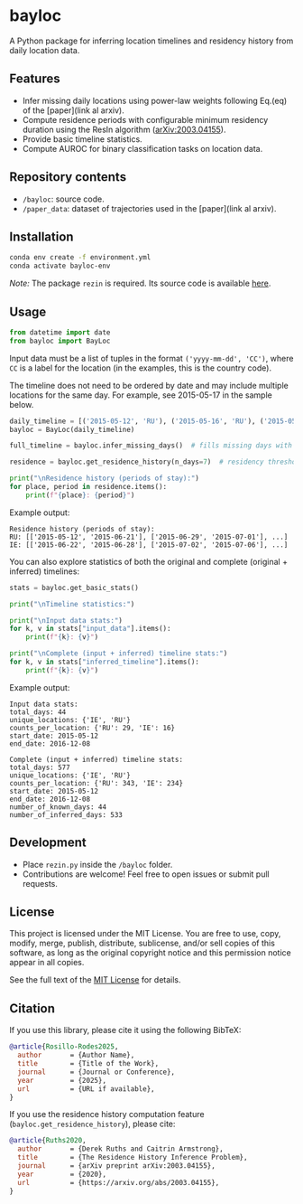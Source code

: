 # bayloc

A Python package for inferring location timelines and residency history from daily location data.

## Features

* Infer missing daily locations using power-law weights following Eq.(eq) of the \[paper]\(link al arxiv).
* Compute residence periods with configurable minimum residency duration using the ResIn algorithm ([arXiv:2003.04155](https://arxiv.org/abs/2003.04155)).
* Provide basic timeline statistics.
* Compute AUROC for binary classification tasks on location data.

## Repository contents

* `/bayloc`: source code.
* `/paper_data`: dataset of trajectories used in the \[paper]\(link al arxiv).

## Installation

```bash
conda env create -f environment.yml
conda activate bayloc-env
```

*Note:* The package `rezin` is required. Its source code is available [here](https://github.com/networkdynamics/resin).

## Usage

```python
from datetime import date
from bayloc import BayLoc
```

Input data must be a list of tuples in the format `('yyyy-mm-dd', 'CC')`, where `CC` is a label for the location (in the examples, this is the country code).

The timeline does not need to be ordered by date and may include multiple locations for the same day. For example, see 2015-05-17 in the sample below.

```python
daily_timeline = [('2015-05-12', 'RU'), ('2015-05-16', 'RU'), ('2015-05-17', 'RU'), ('2015-05-17', 'IE'), ...]
bayloc = BayLoc(daily_timeline)

full_timeline = bayloc.infer_missing_days()  # fills missing days with inferred locations

residence = bayloc.get_residence_history(n_days=7)  # residency threshold based on ResIn method

print("\nResidence history (periods of stay):")
for place, period in residence.items():
    print(f"{place}: {period}")
```

Example output:

```
Residence history (periods of stay):
RU: [['2015-05-12', '2015-06-21'], ['2015-06-29', '2015-07-01'], ...]
IE: [['2015-06-22', '2015-06-28'], ['2015-07-02', '2015-07-06'], ...]
```

You can also explore statistics of both the original and complete (original + inferred) timelines:

```python
stats = bayloc.get_basic_stats()

print("\nTimeline statistics:")

print("\nInput data stats:")
for k, v in stats["input_data"].items():
    print(f"{k}: {v}")

print("\nComplete (input + inferred) timeline stats:")
for k, v in stats["inferred_timeline"].items():
    print(f"{k}: {v}")
```

Example output:

```
Input data stats:
total_days: 44
unique_locations: {'IE', 'RU'}
counts_per_location: {'RU': 29, 'IE': 16}
start_date: 2015-05-12
end_date: 2016-12-08

Complete (input + inferred) timeline stats:
total_days: 577
unique_locations: {'IE', 'RU'}
counts_per_location: {'RU': 343, 'IE': 234}
start_date: 2015-05-12
end_date: 2016-12-08
number_of_known_days: 44
number_of_inferred_days: 533
```

## Development

* Place `rezin.py` inside the `/bayloc` folder.
* Contributions are welcome! Feel free to open issues or submit pull requests.

## License

This project is licensed under the MIT License. You are free to use, copy, modify, merge, publish, distribute, sublicense, and/or sell copies of this software, as long as the original copyright notice and this permission notice appear in all copies.

See the full text of the [MIT License](https://opensource.org/licenses/MIT) for details.

## Citation

If you use this library, please cite it using the following BibTeX:

```bibtex
@article{Rosillo-Rodes2025,
  author       = {Author Name},
  title        = {Title of the Work},
  journal      = {Journal or Conference},
  year         = {2025},
  url          = {URL if available},
}
```

If you use the residence history computation feature (`bayloc.get_residence_history`), please cite:

```bibtex
@article{Ruths2020,
  author       = {Derek Ruths and Caitrin Armstrong},
  title        = {The Residence History Inference Problem},
  journal      = {arXiv preprint arXiv:2003.04155},
  year         = {2020},
  url          = {https://arxiv.org/abs/2003.04155},
}
```

